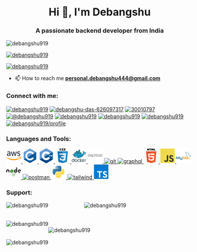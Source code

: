 <h1 align="center">Hi 👋, I'm Debangshu</h1>
<h3 align="center">A passionate backend developer from India</h3>

<p align="left"> <img src="https://komarev.com/ghpvc/?username=debangshu919&label=Profile%20views&color=0e75b6&style=flat" alt="debangshu919" /> </p>

<p align="left"> <a href="https://github.com/ryo-ma/github-profile-trophy"><img src="https://github-profile-trophy.vercel.app/?username=debangshu919" alt="debangshu919" /></a> </p>

<p align="left"> <a href="https://twitter.com/debangshu919" target="blank"><img src="https://img.shields.io/twitter/follow/debangshu919?logo=twitter&style=for-the-badge" alt="debangshu919" /></a> </p>

- 📫 How to reach me **personal.debangshu444@gmail.com**

<h3 align="left">Connect with me:</h3>
<p align="left">
<a href="https://twitter.com/debangshu919" target="blank"><img align="center" src="https://raw.githubusercontent.com/rahuldkjain/github-profile-readme-generator/master/src/images/icons/Social/twitter.svg" alt="debangshu919" height="30" width="40" /></a>
<a href="https://linkedin.com/in/debangshu-das-626097317" target="blank"><img align="center" src="https://raw.githubusercontent.com/rahuldkjain/github-profile-readme-generator/master/src/images/icons/Social/linked-in-alt.svg" alt="debangshu-das-626097317" height="30" width="40" /></a>
<a href="https://stackoverflow.com/users/30010797" target="blank"><img align="center" src="https://raw.githubusercontent.com/rahuldkjain/github-profile-readme-generator/master/src/images/icons/Social/stack-overflow.svg" alt="30010797" height="30" width="40" /></a>
<a href="https://hashnode.com/@debangshu919" target="blank"><img align="center" src="https://raw.githubusercontent.com/rahuldkjain/github-profile-readme-generator/master/src/images/icons/Social/hashnode.svg" alt="@debangshu919" height="30" width="40" /></a>
<a href="https://www.codechef.com/users/debangshu919" target="blank"><img align="center" src="https://cdn.jsdelivr.net/npm/simple-icons@3.1.0/icons/codechef.svg" alt="debangshu919" height="30" width="40" /></a>
<a href="https://www.hackerrank.com/debangshu919" target="blank"><img align="center" src="https://raw.githubusercontent.com/rahuldkjain/github-profile-readme-generator/master/src/images/icons/Social/hackerrank.svg" alt="debangshu919" height="30" width="40" /></a>
<a href="https://www.leetcode.com/debangshu919" target="blank"><img align="center" src="https://raw.githubusercontent.com/rahuldkjain/github-profile-readme-generator/master/src/images/icons/Social/leet-code.svg" alt="debangshu919" height="30" width="40" /></a>
<a href="https://auth.geeksforgeeks.org/user/debangshu919/profile" target="blank"><img align="center" src="https://raw.githubusercontent.com/rahuldkjain/github-profile-readme-generator/master/src/images/icons/Social/geeks-for-geeks.svg" alt="debangshu919/profile" height="30" width="40" /></a>
</p>

<h3 align="left">Languages and Tools:</h3>
<p align="left"> <a href="https://aws.amazon.com" target="_blank" rel="noreferrer"> <img src="https://raw.githubusercontent.com/devicons/devicon/master/icons/amazonwebservices/amazonwebservices-original-wordmark.svg" alt="aws" width="40" height="40"/> </a> <a href="https://www.cprogramming.com/" target="_blank" rel="noreferrer"> <img src="https://raw.githubusercontent.com/devicons/devicon/master/icons/c/c-original.svg" alt="c" width="40" height="40"/> </a> <a href="https://www.w3schools.com/cpp/" target="_blank" rel="noreferrer"> <img src="https://raw.githubusercontent.com/devicons/devicon/master/icons/cplusplus/cplusplus-original.svg" alt="cplusplus" width="40" height="40"/> </a> <a href="https://www.w3schools.com/css/" target="_blank" rel="noreferrer"> <img src="https://raw.githubusercontent.com/devicons/devicon/master/icons/css3/css3-original-wordmark.svg" alt="css3" width="40" height="40"/> </a> <a href="https://www.docker.com/" target="_blank" rel="noreferrer"> <img src="https://raw.githubusercontent.com/devicons/devicon/master/icons/docker/docker-original-wordmark.svg" alt="docker" width="40" height="40"/> </a> <a href="https://expressjs.com" target="_blank" rel="noreferrer"> <img src="https://raw.githubusercontent.com/devicons/devicon/master/icons/express/express-original-wordmark.svg" alt="express" width="40" height="40"/> </a> <a href="https://git-scm.com/" target="_blank" rel="noreferrer"> <img src="https://www.vectorlogo.zone/logos/git-scm/git-scm-icon.svg" alt="git" width="40" height="40"/> </a> <a href="https://graphql.org" target="_blank" rel="noreferrer"> <img src="https://www.vectorlogo.zone/logos/graphql/graphql-icon.svg" alt="graphql" width="40" height="40"/> </a> <a href="https://www.w3.org/html/" target="_blank" rel="noreferrer"> <img src="https://raw.githubusercontent.com/devicons/devicon/master/icons/html5/html5-original-wordmark.svg" alt="html5" width="40" height="40"/> </a> <a href="https://developer.mozilla.org/en-US/docs/Web/JavaScript" target="_blank" rel="noreferrer"> <img src="https://raw.githubusercontent.com/devicons/devicon/master/icons/javascript/javascript-original.svg" alt="javascript" width="40" height="40"/> </a> <a href="https://www.mysql.com/" target="_blank" rel="noreferrer"> <img src="https://raw.githubusercontent.com/devicons/devicon/master/icons/mysql/mysql-original-wordmark.svg" alt="mysql" width="40" height="40"/> </a> <a href="https://nodejs.org" target="_blank" rel="noreferrer"> <img src="https://raw.githubusercontent.com/devicons/devicon/master/icons/nodejs/nodejs-original-wordmark.svg" alt="nodejs" width="40" height="40"/> </a> <a href="https://postman.com" target="_blank" rel="noreferrer"> <img src="https://www.vectorlogo.zone/logos/getpostman/getpostman-icon.svg" alt="postman" width="40" height="40"/> </a> <a href="https://www.python.org" target="_blank" rel="noreferrer"> <img src="https://raw.githubusercontent.com/devicons/devicon/master/icons/python/python-original.svg" alt="python" width="40" height="40"/> </a> <a href="https://tailwindcss.com/" target="_blank" rel="noreferrer"> <img src="https://www.vectorlogo.zone/logos/tailwindcss/tailwindcss-icon.svg" alt="tailwind" width="40" height="40"/> </a> <a href="https://www.typescriptlang.org/" target="_blank" rel="noreferrer"> <img src="https://raw.githubusercontent.com/devicons/devicon/master/icons/typescript/typescript-original.svg" alt="typescript" width="40" height="40"/> </a> </p>

<h3 align="left">Support:</h3>
<p><a href="https://www.buymeacoffee.com/debangshu919"> <img align="left" src="https://cdn.buymeacoffee.com/buttons/v2/default-yellow.png" height="50" width="210" alt="debangshu919" /></a><a href="https://ko-fi.com/debangshu919"> <img align="left" src="https://cdn.ko-fi.com/cdn/kofi3.png?v=3" height="50" width="210" alt="debangshu919" /></a></p><br><br>

<p><img align="left" src="https://github-readme-stats.vercel.app/api/top-langs?username=debangshu919&show_icons=true&locale=en&layout=compact" alt="debangshu919" /></p>

<p>&nbsp;<img align="center" src="https://github-readme-stats.vercel.app/api?username=debangshu919&show_icons=true&locale=en" alt="debangshu919" /></p>

<p><img align="center" src="https://github-readme-streak-stats.herokuapp.com/?user=debangshu919&" alt="debangshu919" /></p>
